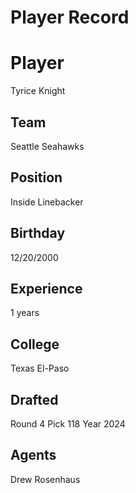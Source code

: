 # Player Record

# Player
Tyrice Knight

## Team
Seattle Seahawks

## Position
Inside Linebacker

## Birthday
12/20/2000

## Experience
1 years

## College
Texas El-Paso

## Drafted
Round 4
Pick 118
Year 2024

## Agents
Drew Rosenhaus